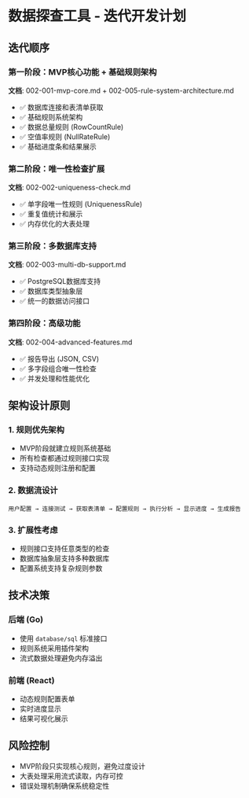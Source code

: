 # 数据探查工具 - 迭代开发计划

## 迭代顺序

### 第一阶段：MVP核心功能 + 基础规则架构
**文档**: 002-001-mvp-core.md + 002-005-rule-system-architecture.md
- ✅ 数据库连接和表清单获取
- ✅ 基础规则系统架构
- ✅ 数据总量规则 (RowCountRule)
- ✅ 空值率规则 (NullRateRule)
- ✅ 基础进度条和结果展示

### 第二阶段：唯一性检查扩展
**文档**: 002-002-uniqueness-check.md
- ✅ 单字段唯一性规则 (UniquenessRule)
- ✅ 重复值统计和展示
- ✅ 内存优化的大表处理

### 第三阶段：多数据库支持
**文档**: 002-003-multi-db-support.md
- ✅ PostgreSQL数据库支持
- ✅ 数据库类型抽象层
- ✅ 统一的数据访问接口

### 第四阶段：高级功能
**文档**: 002-004-advanced-features.md
- ✅ 报告导出 (JSON, CSV)
- ✅ 多字段组合唯一性检查
- ✅ 并发处理和性能优化

## 架构设计原则

### 1. 规则优先架构
- MVP阶段就建立规则系统基础
- 所有检查都通过规则接口实现
- 支持动态规则注册和配置

### 2. 数据流设计
```
用户配置 → 连接测试 → 获取表清单 → 配置规则 → 执行分析 → 显示进度 → 生成报告
```

### 3. 扩展性考虑
- 规则接口支持任意类型的检查
- 数据库抽象层支持多种数据库
- 配置系统支持复杂规则参数

## 技术决策

### 后端 (Go)
- 使用 `database/sql` 标准接口
- 规则系统采用插件架构
- 流式数据处理避免内存溢出

### 前端 (React)
- 动态规则配置表单
- 实时进度显示
- 结果可视化展示

## 风险控制
- MVP阶段只实现核心规则，避免过度设计
- 大表处理采用流式读取，内存可控
- 错误处理机制确保系统稳定性